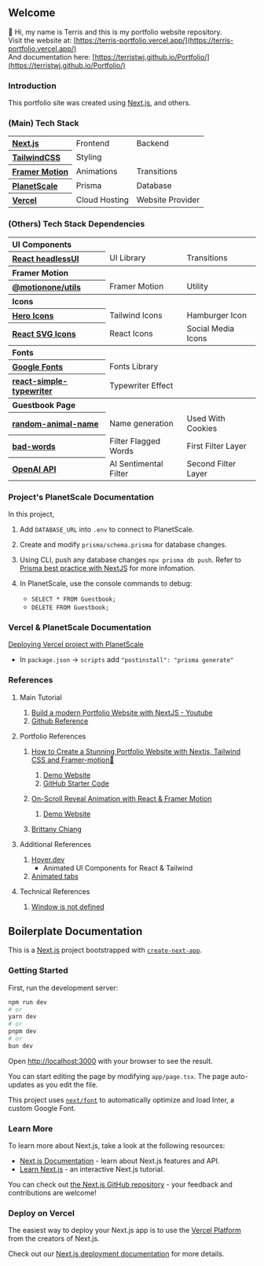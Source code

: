## Welcome

👋 Hi, my name is Terris and this is my portfolio website repository.<br/>
Visit the website at: [https://terris-portfolio.vercel.app/](https://terris-portfolio.vercel.app/)<br/>
And documentation here: [https://terristwj.github.io/Portfolio/](https://terristwj.github.io/Portfolio/)

### Introduction

This portfolio site was created using [Next.js](https://nextjs.org/), and others.

### (Main) Tech Stack

<table>
    <tr>
        <th style="text-align:left;">
            <a href="https://nextjs.org/">
                Next.js
            </a>
        </th>
        <td>Frontend</td>
        <td>Backend</td>
    </tr>
    <tr>
        <th style="text-align:left;">
            <a href="https://tailwindcss.com/">
                TailwindCSS
            </a>
        </th>
        <td>Styling</td>
        <td></td>
    </tr>
    <tr>
        <th style="text-align:left;">
            <a href="https://www.framer.com/motion/">
                Framer Motion
            </a>
            </th>
        <td>Animations</td>
        <td>Transitions</td>
    </tr>
    <tr>
        <th style="text-align:left;">
            <a href="https://planetscale.com/">
                PlanetScale
            </a>
        </th>
        <td>Prisma</td>
        <td>Database</td>
    </tr>
    <tr>
        <th style="text-align:left;">
            <a href="https://vercel.com/">
                Vercel
            </a>
        </th>
        <td>Cloud Hosting</td>
        <td>Website Provider</td>
    </tr>
</table>

### (Others) Tech Stack Dependencies

<table>
    <tr>
        <th colspan="3" style="text-align:left;">UI Components</th>
    </tr>
    <tr>
        <th style="text-align:left;">
            <a href="https://headlessui.com/">
                React headlessUI
            </a>
        </th>
        <td>UI Library</td>
        <td>Transitions</td>
    </tr>
    <tr>
        <th colspan="3" style="text-align:left;">Framer Motion</th>
    </tr>
    <tr>
        <th style="text-align:left;">
            <a href="https://www.npmjs.com/package/@motionone/utils">
                @motionone/utils
            </a>
        </th>
        <td>Framer Motion</td>
        <td>Utility</td>
    </tr>
    <tr>
        <th colspan="3" style="text-align:left;">Icons</th>
    </tr>
    <tr>
        <th style="text-align:left;">
            <a href="https://heroicons.com/">
                Hero Icons
            </a>
        </th>
        <td>Tailwind Icons</td>
        <td>Hamburger Icon</td>
    </tr>
    <tr>
        <th style="text-align:left;">
            <a href="https://reactsvgicons.com/search?q=mail">
                React SVG Icons
            </a>
        </th>
        <td>React Icons</td>
        <td>Social Media Icons</td>
    </tr>
    <tr>
        <th colspan="3" style="text-align:left;">Fonts</th>
    </tr>
    <tr>
        <th style="text-align:left;">
            <a href="https://fonts.google.com/">
                Google Fonts
            </a>
        </th>
        <td>Fonts Library</td>
        <td></td>
    </tr>
    <tr>
        <th style="text-align:left;">
            <a href="https://www.npmjs.com/package/react-simple-typewriter">
                react-simple-typewriter
            </a>
        </th>
        <td>Typewriter Effect</td>
        <td></td>
    </tr>
    <tr>
        <th colspan="3" style="text-align:left;">Guestbook Page</th>
    </tr>
    <tr>
        <th style="text-align:left;">
            <a href="https://www.npmjs.com/package/random-animal-name">
                random-animal-name
            </a>
        </th>
        <td>Name generation</td>
        <td>Used With Cookies</td>
    </tr>
    <tr>
        <th style="text-align:left;">
            <a href="https://www.npmjs.com/package/bad-words">
                bad-words
            </a>
        </th>
        <td>Filter Flagged Words</td>
        <td>First Filter Layer</td>
    </tr>
    <tr>
        <th style="text-align:left;">
            <a href="https://platform.openai.com/">
                OpenAI API
            </a>
        </th>
        <td>AI Sentimental Filter</td>
        <td>Second Filter Layer</td>
    </tr>
</table>

### Project's PlanetScale Documentation

In this project,

1. Add `DATABASE_URL` into `.env` to connect to PlanetScale.

2. Create and modify `prisma/schema.prisma` for database changes.

3. Using CLI, push any database changes `npx prisma db push`. Refer to [Prisma best practice with NextJS](https://www.prisma.io/docs/orm/more/help-and-troubleshooting/help-articles/nextjs-prisma-client-dev-practices) for more infomation.

4. In PlanetScale, use the console commands to debug:
    - `SELECT * FROM Guestbook;`
    - `DELETE FROM Guestbook;`

### Vercel & PlanetScale Documentation

[Deploying Vercel project with PlanetScale](https://pris.ly/d/vercel-build)

-   In `package.json` -> `scripts` add `"postinstall": "prisma generate"`

### References

1.  Main Tutorial

    1. [Build a modern Portfolio Website with NextJS - Youtube](https://www.youtube.com/watch?v=l0pkuHopo8A)
    2. [Github Reference](https://github.com/ski043/portfolio-yt/blob/main/app/page.tsx)

2.  Portfolio References

    1.  [How to Create a Stunning Portfolio Website with Nextjs, Tailwind CSS and Framer-motion🌟](https://www.youtube.com/watch?v=Yw7yWHigGKI&t=214s)

        1. [Demo Website](https://minimal-nextjs-portfolio-website.vercel.app/about)
        2. [GitHub Starter Code](https://github.com/codebucks27/Next.js-Developer-Portfolio-Starter-Code)

    2.  [On-Scroll Reveal Animation with React & Framer Motion](https://www.youtube.com/watch?v=hjbxaYTMhy0)

        1. [Demo Website](https://steam-portfolio-demo.vercel.app/)

    3.  [Brittany Chiang](https://github.com/bchiang7/v4)

3.  Additional References

    1.  [Hover.dev](https://www.hover.dev/)
        -   Animated UI Components for React & Tailwind
    2.  [Animated tabs](https://buildui.com/recipes/animated-tabs)

4.  Technical References
    1. [Window is not defined](https://bobbyhadz.com/blog/javascript-referenceerror-window-is-not-defined)

## Boilerplate Documentation

This is a [Next.js](https://nextjs.org/) project bootstrapped with [`create-next-app`](https://github.com/vercel/next.js/tree/canary/packages/create-next-app).

### Getting Started

First, run the development server:

```bash
npm run dev
# or
yarn dev
# or
pnpm dev
# or
bun dev
```

Open [http://localhost:3000](http://localhost:3000) with your browser to see the result.

You can start editing the page by modifying `app/page.tsx`. The page auto-updates as you edit the file.

This project uses [`next/font`](https://nextjs.org/docs/basic-features/font-optimization) to automatically optimize and load Inter, a custom Google Font.

### Learn More

To learn more about Next.js, take a look at the following resources:

-   [Next.js Documentation](https://nextjs.org/docs) - learn about Next.js features and API.
-   [Learn Next.js](https://nextjs.org/learn) - an interactive Next.js tutorial.

You can check out [the Next.js GitHub repository](https://github.com/vercel/next.js/) - your feedback and contributions are welcome!

### Deploy on Vercel

The easiest way to deploy your Next.js app is to use the [Vercel Platform](https://vercel.com/new?utm_medium=default-template&filter=next.js&utm_source=create-next-app&utm_campaign=create-next-app-readme) from the creators of Next.js.

Check out our [Next.js deployment documentation](https://nextjs.org/docs/deployment) for more details.
